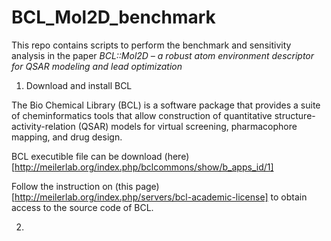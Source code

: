 # BCL_Mol2D_benchmark
This repo contains scripts to perform the benchmark and sensitivity analysis in the paper *BCL::Mol2D – a robust atom environment descriptor for QSAR modeling and lead optimization*

1. Download and install BCL

The Bio Chemical Library (BCL) is a software package that provides a suite of cheminformatics tools that allow construction of quantitative structure-activity-relation (QSAR) models for virtual screening, pharmacophore mapping, and drug design.

BCL executible file can be download (here)[http://meilerlab.org/index.php/bclcommons/show/b_apps_id/1]

Follow the instruction on (this page)[http://meilerlab.org/index.php/servers/bcl-academic-license] to obtain access to the source code of BCL.

2. 
